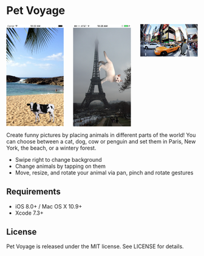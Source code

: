 # Pet Voyage
<p align="center">
<img align="left" src="screenshot1.png" height="30%" width="30%" alt=""/>
<img align="center" src="screenshot2.png" height="30%" width="30%" alt=""/>
<img align="right" src="screenshot3.png" height="30%" width="30%" alt=""/>
</p>

Create funny pictures by placing animals in different parts of the world! You can choose between a cat, dog, cow or penguin and set them in Paris, New York, the beach, or a wintery forest. 

- Swipe right to change background
- Change animals by tapping on them
- Move, resize, and rotate your animal via pan, pinch and rotate gestures

## Requirements

- iOS 8.0+ / Mac OS X 10.9+
- Xcode 7.3+

## License

Pet Voyage is released under the MIT license. See LICENSE for details.